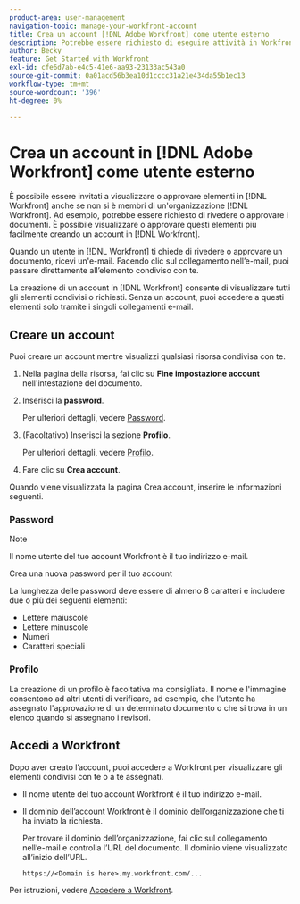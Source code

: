 ```yaml
---
product-area: user-management
navigation-topic: manage-your-workfront-account
title: Crea un account [!DNL Adobe Workfront] come utente esterno
description: Potrebbe essere richiesto di eseguire attività in Workfront anche se non si è membri di un'organizzazione in Workfront. Puoi eseguire questo lavoro più facilmente creando un account in Workfront.
author: Becky
feature: Get Started with Workfront
exl-id: cfe6d7ab-e4c5-41e6-aa93-23133ac543a0
source-git-commit: 0a01acd56b3ea10d1cccc31a21e434da55b1ec13
workflow-type: tm+mt
source-wordcount: '396'
ht-degree: 0%

---
```


# Crea un account in [!DNL Adobe Workfront] come utente esterno

È possibile essere invitati a visualizzare o approvare elementi in [!DNL Workfront] anche se non si è membri di un&#39;organizzazione [!DNL Workfront]. Ad esempio, potrebbe essere richiesto di rivedere o approvare i documenti. È possibile visualizzare o approvare questi elementi più facilmente creando un account in [!DNL Workfront].

Quando un utente in [!DNL Workfront] ti chiede di rivedere o approvare un documento, <!--or shares a Workfront object such as a report or Board with you, -->ricevi un&#39;e-mail. Facendo clic sul collegamento nell’e-mail, puoi passare direttamente all’elemento condiviso con te.

La creazione di un account in [!DNL Workfront] consente di visualizzare tutti gli elementi condivisi o richiesti. Senza un account, puoi accedere a questi elementi solo tramite i singoli collegamenti e-mail.

## Creare un account

Puoi creare un account mentre visualizzi qualsiasi risorsa condivisa con te.

1. Nella pagina della risorsa, fai clic su **Fine impostazione account** nell&#39;intestazione del documento.

1. Inserisci la **password**.

   Per ulteriori dettagli, vedere [Password](#password).

1. (Facoltativo) Inserisci la sezione **Profilo**.

   Per ulteriori dettagli, vedere [Profilo](#profile).

1. Fare clic su **Crea account**.


Quando viene visualizzata la pagina Crea account, inserire le informazioni seguenti.

### Password

>[!NOTE]
>
>Il nome utente del tuo account Workfront è il tuo indirizzo e-mail.

Crea una nuova password per il tuo account

La lunghezza delle password deve essere di almeno 8 caratteri e includere due o più dei seguenti elementi:

* Lettere maiuscole
* Lettere minuscole
* Numeri
* Caratteri speciali

### Profilo

La creazione di un profilo è facoltativa ma consigliata. Il nome e l&#39;immagine consentono ad altri utenti di verificare, ad esempio, che l&#39;utente ha assegnato l&#39;approvazione di un determinato documento o che si trova in un elenco quando si assegnano i revisori.

## Accedi a Workfront

Dopo aver creato l’account, puoi accedere a Workfront per visualizzare gli elementi condivisi con te o a te assegnati.

* Il nome utente del tuo account Workfront è il tuo indirizzo e-mail.
* Il dominio dell’account Workfront è il dominio dell’organizzazione che ti ha inviato la richiesta.

  Per trovare il dominio dell’organizzazione, fai clic sul collegamento nell’e-mail e controlla l’URL del documento. Il dominio viene visualizzato all’inizio dell’URL.

  `https://<Domain is here>.my.workfront.com/...`

Per istruzioni, vedere [Accedere a Workfront](/help/quicksilver/workfront-basics/manage-your-account-and-profile/managing-your-workfront-account/log-in-to-workfront.md).
